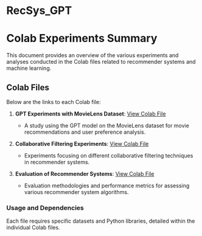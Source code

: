 # RecSys_GPT

# Colab Experiments Summary

This document provides an overview of the various experiments and analyses conducted in the Colab files related to recommender systems and machine learning.

## Colab Files
Below are the links to each Colab file:

1. **GPT Experiments with MovieLens Dataset**: [View Colab File](https://colab.research.google.com/drive/1L9vjtM4J-ZULR8wdIt6awwOolFpzMQwy?usp=sharing)
   - A study using the GPT model on the MovieLens dataset for movie recommendations and user preference analysis.

2. **Collaborative Filtering Experiments**: [View Colab File](https://colab.research.google.com/drive/160iV5y-Tb-SqN_txe1a1ikvjvKTLv6TJ?usp=sharing)
   - Experiments focusing on different collaborative filtering techniques in recommender systems.

3. **Evaluation of Recommender Systems**: [View Colab File](https://colab.research.google.com/drive/13tfuKQliuqwMZGRny1MSDWtx0s-PFF3H?usp=sharing)
   - Evaluation methodologies and performance metrics for assessing various recommender system algorithms.

### Usage and Dependencies
Each file requires specific datasets and Python libraries, detailed within the individual Colab files.
